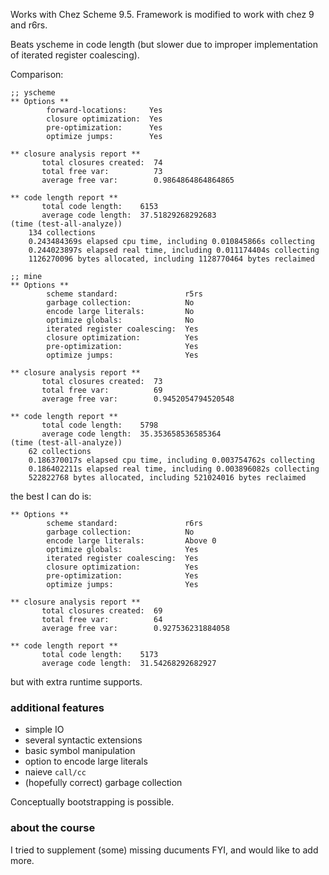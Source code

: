 Works with Chez Scheme 9.5. Framework is modified to work with chez 9 and r6rs.

Beats yscheme in code length (but slower due to improper implementation of iterated register coalescing).

Comparison:

``` text
;; yscheme
** Options **
        forward-locations:     Yes
        closure optimization:  Yes
        pre-optimization:      Yes
        optimize jumps:        Yes

** closure analysis report **
       total closures created:  74
       total free var:          73
       average free var:        0.9864864864864865

** code length report **
       total code length:    6153
       average code length:  37.51829268292683
(time (test-all-analyze))
    134 collections
    0.243484369s elapsed cpu time, including 0.010845866s collecting
    0.244023897s elapsed real time, including 0.011174404s collecting
    1126270096 bytes allocated, including 1128770464 bytes reclaimed

;; mine
** Options **
        scheme standard:               r5rs
        garbage collection:            No
        encode large literals:         No
        optimize globals:              No
        iterated register coalescing:  Yes
        closure optimization:          Yes
        pre-optimization:              Yes
        optimize jumps:                Yes

** closure analysis report **
       total closures created:  73
       total free var:          69
       average free var:        0.9452054794520548

** code length report **
       total code length:    5798
       average code length:  35.353658536585364
(time (test-all-analyze))
    62 collections
    0.186370017s elapsed cpu time, including 0.003754762s collecting
    0.186402211s elapsed real time, including 0.003896082s collecting
    522822768 bytes allocated, including 521024016 bytes reclaimed
```

the best I can do is:

``` text
** Options **
        scheme standard:               r6rs
        garbage collection:            No
        encode large literals:         Above 0
        optimize globals:              Yes
        iterated register coalescing:  Yes
        closure optimization:          Yes
        pre-optimization:              Yes
        optimize jumps:                Yes

** closure analysis report **
       total closures created:  69
       total free var:          64
       average free var:        0.927536231884058

** code length report **
       total code length:    5173
       average code length:  31.54268292682927
```

but with extra runtime supports.

### additional features
- simple IO
- several syntactic extensions
- basic symbol manipulation
- option to encode large literals
- naieve `call/cc`
- (hopefully correct) garbage collection

Conceptually bootstrapping is possible.

### about the course
I tried to supplement (some) missing ducuments FYI, and would like to add more.
